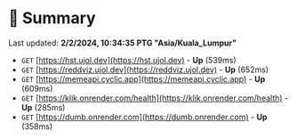 # 📖 Summary
Last updated: **2/2/2024, 10:34:35 PTG "Asia/Kuala_Lumpur"**

- `GET` [https://hst.ujol.dev](https://hst.ujol.dev) - **Up** (539ms)
- `GET` [https://reddviz.ujol.dev](https://reddviz.ujol.dev) - **Up** (652ms)
- `GET` [https://memeapi.cyclic.app](https://memeapi.cyclic.app) - **Up** (609ms)
- `GET` [https://klik.onrender.com/health](https://klik.onrender.com/health) - **Up** (285ms)
- `GET` [https://dumb.onrender.com](https://dumb.onrender.com) - **Up** (358ms)
